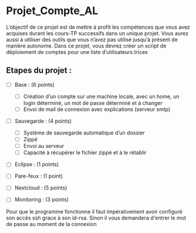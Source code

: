 # Projet_Compte_AL

L’objectif de ce projet est de mettre à profit les compétences que vous avez acquises durant les cours-TP successifs dans un unique projet. Vous aurez aussi à utiliser des outils que vous n’avez pas utilisé jusqu’à présent de manière autonome. Dans ce projet, vous devrez créer un script de déploiement de comptes pour une liste d’utilisateurs.trices

## Etapes du projet :
- [ ] Base : (6 points)
    - [ ] Création d’un compte sur une machine locale, avec un home, un login déterminé, un mot de passe déterminé et à changer
    - [ ] Envoi de mail de connexion avec explications (serveur smtp)
- [ ] Sauvegarde : (4 points)
    - [ ] Système de sauvegarde automatique d’un dossier
    - [ ] Zippé
    - [ ] Envoi au serveur
    - [ ] Capacité à récupérer le fichier zippé et à le rétablir
- [ ] Eclipse : (1 points)
- [ ] Pare-feux : (1 point)
- [ ] Nextcloud : (5 points)
- [ ] Monitoring : (3 points)


Pour que le programme fonctionne il faut impérativement avoir configuré son accès ssh grace à son id-rsa. Sinon il vous demandera d'entrer le mot de passe au moment de la connexion